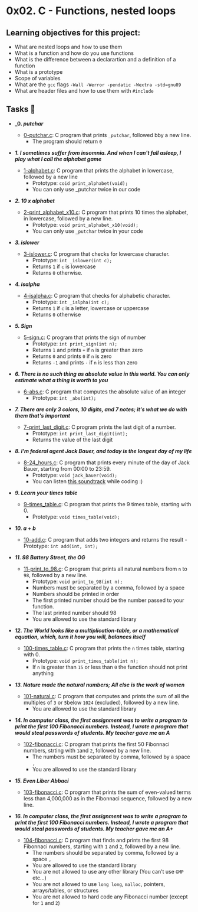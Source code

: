# 0x02. C - Functions, nested loops

## Learning objectives for this project:

- What are nested loops and how to use them
- What is a function and how do you use functions
- What is the difference between a declarartion and a definition of a function
- What is a prototype
- Scope of variables
- What are the `gcc` flags `-Wall -Werror -pendatic -Wextra -std=gnu89`	
- What are header files and how to use them with `#include`

## Tasks :page_with_curl:
- **_0. _putchar_**
	- [0-putchar.c](./0-putchar.c): C program that prints `_putchar`, followed bby a new line.
		- The program should return `0`

- **_1. I sometimes suffer from insomnia. And when I can't fall asleep, I play what I call the alphabet game_**
	- [1-alphabet.c](./1-alphabet.c): C program that prints the alphabet in lowercase, followed by a new line
		- Prototype: `coid print_alphabet(void);`
		- You can only use _putchar twice in our code

- **_2. 10 x alphabet_**
	- [2-print_alphabet_x10.c](./2-print_alphabet_x10.c): C program that prints 10 times the alphabet, in lowercase, followed by a new line.
		- Prototype: `void print_alphabet_x10(void);`
		- You can only use `_putchar` twice in your code

- **_3. islower_**
	- [3-islower.c](./3-islower.c): C program that checks for lowercase character.
		- Prototype: `int _islower(int c);`
		- Returns `1` if `c` is lowercase
		- Returns `0` otherwise.

- **_4. isalpha_**
	- [4-isalpha.c](./4-isalpha.c): C program that checks for alphabetic character.
		- Prototype: `int _islpha(int c);`
		- Returns `1` if `c` is a letter, lowercase or uppercase
		- Returns `0` otherwise

- **_5. Sign_**
	- [5-sign.c](./5-sign.c): C program that prints the sign of number
		- Prototype: `int print_sign(int n);`
		- Returns `1` and prints `+` if `n` is greater than zero
		- Returns `0` and prints `0` if `n` is zero
		- Returns `-1` and prints `-` if `n` is less than zero

- **_6. There is no such thing as absolute value in this world. You can only estimate what a thing is worth to you_**
	- [6-abs.c](./6-abs.c): C program that computes the absolute value of an integer
		- Prototype: `int _abs(int);`

- **_7. There are only 3 colors, 10 digits, and 7 notes; it's what we do with them that's important_**
	- [7-print_last_digit.c](./7-print_last_digit.c): C program prints the last digit of a number.
		- Prototype: `int print_last_digit(int);`
		- Returns the value of the last digit

- **_8. I'm federal agent Jack Bauer, and today is the longest day of my life_**
	- [8-24_hours.c](./8-24_hours.c): C program that prints every minute of the day of Jack Bauer, starting from 00:00 to 23:59.
		- Prototype: `void jack_bauer(void);`
		- You can listen [this soundtrack](https://www.youtube.com/watch?v=btAfXqgMkPs) while coding :)

- **_9. Learn your times table_**
	- [9-times_table.c](./9-times_table.c): C program that prints the 9 times table, starting with 0.
		- Prototype: `void times_table(void);`

- **_10. a + b_**
	- [10-add.c](./10-add.c): C program that adds two integers and returns the result
				  - Prototype: `int add(int, int);`

- **_11. 98 Battery Street, the OG_**
	- [11-print_to_98.c](./11-print_to_98.c): C program that prints all natural numbers from `n` to `98`, followed by a new line.
		- Prototype: `void print_to_98(int n);`
		- Numbers must be separated by a comma, followed by a space
		- Numbers should be printed in order
		- The first printed number should be the number passed to your function.
		- The last printed number should 98
		- You are allowed to use the standard library

- **_12. The World looks like a multiplication-table, or a mathematical equation, which, turn it how you will, balances itself_**
	- [100-times_table.c](./100-times_table.c): C program that prints the `n` times table, starting with 0.
		- Prototype: `void print_times_table(int n);`
		- If `n` is greater than `15` or less than `0` the function should not print anything

- **_13. Nature made the natural numbers; All else is the work of women_**
	- [101-natural.c](./101-natural.c): C program that computes and prints the sum of all the multiples of `3` or `5`below `1024` (excluded), followed by a new line.
		- You are allowed to use the standard library

- **_14. In computer class, the first assignment was to write a program to print the first 100 Fibonacci numbers. Instead, I wrote a program that would steal passwords of students. My teacher gave me an A_**
	- [102-fibonacci.c](./102-fibonacci.c): C program that prints the first 50 Fibonnaci numbers, strting with `1`and `2`, followed by a new line.
		- The numbers must be separated by comma, followed by a space `, `
		- You are allowed to use the standard library

- **_15. Even Liber Abbaci_**
	- [103-fibonacci.c](./103-fibonacci.c): C program that prints the sum of even-valued terms less than 4,000,000 as in the Fibonnaci sequence, followed by a new line.

- **_16. In computer class, the first assignment was to write a program to print the first 100 Fibonacci numbers. Instead, I wrote a program that would steal passwords of students. My teacher gave me an A+_**
	- [104-fibonacci.c](./104-fibonacci.c): C program that finds and prints the first 98 Fibonnaci numbers, starting with `1` and `2`, followed by a new line.
		- The numbers should be separated by comma, followed by a space `, `
		- You are allowed to use the standard library
		- You are not allowed to use any other library (You can’t use `GMP` etc…)
		- You are not allowed to use `long long`, `malloc`, pointers, arrays/tables, or structures
		- You are not allowed to hard code any Fibonacci number (except for `1` and `2`)

